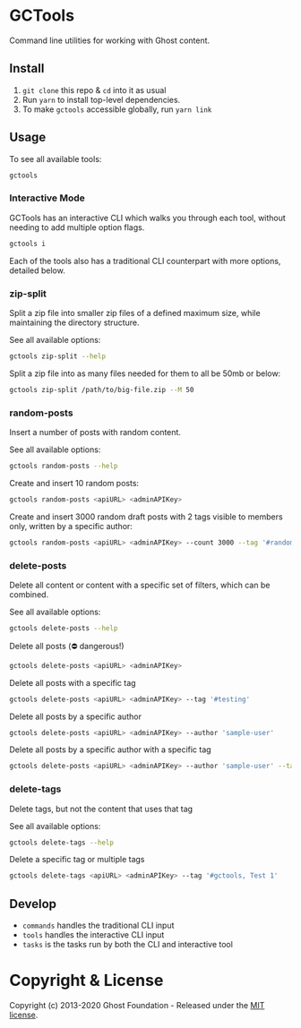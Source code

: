 # GCTools

Command line utilities for working with Ghost content.


## Install

1. `git clone` this repo & `cd` into it as usual
2. Run `yarn` to install top-level dependencies.
3. To make `gctools` accessible globally, run `yarn link`


## Usage

To see all available tools:

```sh
gctools
```


### Interactive Mode

GCTools has an interactive CLI which walks you through each tool, without needing to add multiple option flags.

```sh
gctools i
```

Each of the tools also has a traditional CLI counterpart with more options, detailed below.


### zip-split

Split a zip file into smaller zip files of a defined maximum size, while maintaining the directory structure.

See all available options:

```sh
gctools zip-split --help
```

Split a zip file into as many files needed for them to all be 50mb or below:

```sh
gctools zip-split /path/to/big-file.zip --M 50
```


### random-posts

Insert a number of posts with random content.

See all available options:

```sh
gctools random-posts --help
```

Create and insert 10 random posts:

```sh
gctools random-posts <apiURL> <adminAPIKey>
```

Create and insert 3000 random draft posts with 2 tags visible to members only, written by a specific author:

```sh
gctools random-posts <apiURL> <adminAPIKey> --count 3000 --tag '#random,New World' --status draft --visibility members --userEmail person@dummyemail.com
```


### delete-posts

Delete all content or content with a specific set of filters, which can be combined.

See all available options:

```sh
gctools delete-posts --help
```

Delete all posts (⛔️ dangerous!)

```sh
gctools delete-posts <apiURL> <adminAPIKey>
```

Delete all posts with a specific tag

```sh
gctools delete-posts <apiURL> <adminAPIKey> --tag '#testing'
```

Delete all posts by a specific author

```sh
gctools delete-posts <apiURL> <adminAPIKey> --author 'sample-user'
```

Delete all posts by a specific author with a specific tag

```sh
gctools delete-posts <apiURL> <adminAPIKey> --author 'sample-user' --tag '#testing'
```


### delete-tags

Delete tags, but not the content that uses that tag

See all available options:

```sh
gctools delete-tags --help
```

Delete a specific tag or multiple tags

```sh
gctools delete-tags <apiURL> <adminAPIKey> --tag '#gctools, Test 1'
```


## Develop

* `commands` handles the traditional CLI input
* `tools` handles the interactive CLI input
* `tasks` is the tasks run by both the CLI and interactive tool


# Copyright & License

Copyright (c) 2013-2020 Ghost Foundation - Released under the [MIT license](LICENSE).
